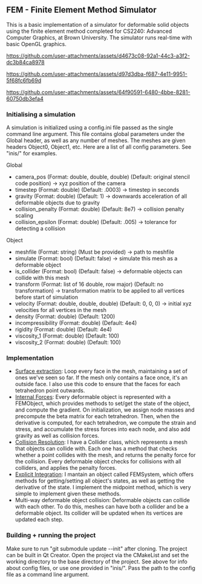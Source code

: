 ## FEM - Finite Element Method Simulator
This is a basic implementation of a simulator for deformable solid objects using the finite element method completed for CS2240: Advanced Computer Graphics, at Brown University. The simulator runs real-time with basic OpenGL graphics.

https://github.com/user-attachments/assets/d4673c08-92a1-44c3-a3f2-dc3b84ca8978

https://github.com/user-attachments/assets/d97d3dba-f687-4e11-9951-5f68fc6fb69d

https://github.com/user-attachments/assets/64f90591-6480-4bbe-8281-60750db3efa4

### Initialising a simulation
A simulation is initialized using a config.ini file passed as the single command line argument. This file contains global parameters under the Global header, as well as any number of meshes. The meshes are given headers Object0, Object1, etc. Here are a list of all config parameters. See "inis/" for examples.

Global
- camera_pos (Format: double, double, double) (Default: original stencil code position) -> xyz position of the camera 
- timestep (Format: double) (Default: .0003) -> timestep in seconds
- gravity (Format: double) (Default: 1) -> downwards acceleration of all deformable objects due to gravity
- collision_penalty (Format: double) (Default: 8e7) -> collision penalty scaling
- collision_epsilon (Format: double) (Default: .005) -> tolerance for detecting a collision

Object
- meshfile (Format: string) (Must be provided) -> path to meshfile
- simulate (Format: bool) (Default: false) -> simulate this mesh as a deformable object
- is_collider (Format: bool) (Default: false) -> deformable objects can collide with this mesh
- transform (Format: list of 16 double, row major) (Default: no transformation) -> transformation matrix to be applied to all vertices before start of simulation
- velocity (Format: double, double, double) (Default: 0, 0, 0) -> initial xyz velocities for all vertices in the mesh
- density (Format: double) (Default: 1200)
- incompressibility (Format: double) (Default: 4e4)
- rigidity (Format: double) (Default: 4e4)
- viscosity_1 (Format: double) (Default: 100)
- viscosity_2 (Format: double) (Default: 100)

### Implementation
- [Surface extraction](https://github.com/wiedmann-trey/fem/blob/8d34f2ff7cc44fcd9033da3c33d7489955db4480/src/extractfaces.cpp#L69): Loop every face in the mesh, maintaining a set of ones we've seen so far. If the mesh only contains a face once, it's an outside face. I also use this code to ensure that the faces for each tetrahedron point outwards.
- [Internal Forces](https://github.com/wiedmann-trey/fem/blob/8d34f2ff7cc44fcd9033da3c33d7489955db4480/src/femobject.cpp#L160): Every deformable object is represented with a FEMObject, which provides methods to set/get the state of the object, and compute the gradient. On initialization, we assign node masses and precompute the beta matrix for each tetrahedron. Then, when the derivative is computed, for each tetrahedron, we compute the strain and stress, and accumulate the stress forces into each node, and also add gravity as well as collision forces.
- [Collision Resolution](https://github.com/wiedmann-trey/fem/blob/8d34f2ff7cc44fcd9033da3c33d7489955db4480/src/collider.cpp#L62): I have a Collider class, which represents a mesh that objects can collide with. Each one has a method that checks whether a point collides with the mesh, and returns the penalty force for the collision. Every deformable object checks for collisions with all colliders, and applies the penalty forces.
- [Explicit Integration](https://github.com/wiedmann-trey/fem/blob/8d34f2ff7cc44fcd9033da3c33d7489955db4480/src/midpoint.h#L6): I mantain an object called FEMSystem, which offers methods for getting/setting all object's states, as well as getting the derivative of the state. I implement the midpoint method, which is very simple to implement given these methods.
- Multi-way deformable object collision: Deformable objects can collide with each other. To do this, meshes can have both a collider and be a deformable object. Its collider will be updated when its vertices are updated each step.

### Building + running the project
Make sure to run "git submodule update --init" after cloning. The project can be built in Qt Creator. Open the project via the CMakeList and set the working directory to the base directory of the project. See above for info about config files, or use one provided in "inis/". Pass the path to the config file as a command line argument.
